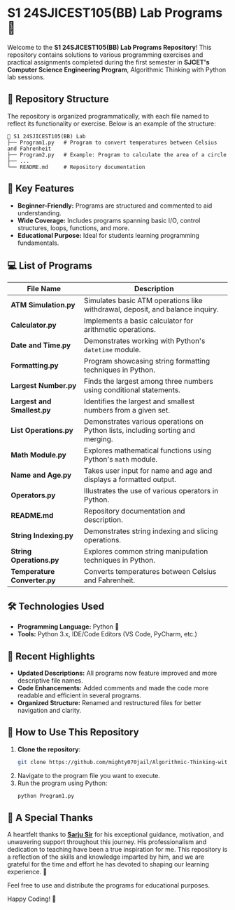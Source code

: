 # S1 24SJICEST105(BB) Lab Programs 🌟

Welcome to the **S1 24SJICEST105(BB) Lab Programs Repository**! This repository contains solutions to various programming exercises and practical assignments completed during the first semester in **SJCET's Computer Science Engineering Program**, Algorithmic Thinking with Python lab sessions.

## 📂 Repository Structure

The repository is organized programmatically, with each file named to reflect its functionality or exercise. Below is an example of the structure:

```plaintext
📁 S1 24SJICEST105(BB) Lab
├── Program1.py   # Program to convert temperatures between Celsius and Fahrenheit
├── Program2.py   # Example: Program to calculate the area of a circle
├── ...
└── README.md     # Repository documentation
```

## 🚀 Key Features

- **Beginner-Friendly:** Programs are structured and commented to aid understanding.
- **Wide Coverage:** Includes programs spanning basic I/O, control structures, loops, functions, and more.
- **Educational Purpose:** Ideal for students learning programming fundamentals.

## 💻 List of Programs


| **File Name**                 | **Description**                                                                 | 
|-------------------------------|---------------------------------------------------------------------------------|
| **ATM Simulation.py**         | Simulates basic ATM operations like withdrawal, deposit, and balance inquiry.   | 
| **Calculator.py**             | Implements a basic calculator for arithmetic operations.                        | 
| **Date and Time.py**          | Demonstrates working with Python's `datetime` module.                           | 
| **Formatting.py**             | Program showcasing string formatting techniques in Python.                      | 
| **Largest Number.py**         | Finds the largest among three numbers using conditional statements.             | 
| **Largest and Smallest.py**   | Identifies the largest and smallest numbers from a given set.                   | 
| **List Operations.py**        | Demonstrates various operations on Python lists, including sorting and merging. | 
| **Math Module.py**            | Explores mathematical functions using Python's `math` module.                   | 
| **Name and Age.py**           | Takes user input for name and age and displays a formatted output.              | 
| **Operators.py**              | Illustrates the use of various operators in Python.                             | 
| **README.md**                 | Repository documentation and description.                                       | 
| **String Indexing.py**        | Demonstrates string indexing and slicing operations.                            | 
| **String Operations.py**      | Explores common string manipulation techniques in Python.                       | 
| **Temperature Converter.py**  | Converts temperatures between Celsius and Fahrenheit.                           | 

## 🛠️ Technologies Used

- **Programming Language:** Python 🐍  
- **Tools:** Python 3.x, IDE/Code Editors (VS Code, PyCharm, etc.)

## 📖 Recent Highlights

- **Updated Descriptions:** All programs now feature improved and more descriptive file names.
- **Code Enhancements:** Added comments and made the code more readable and efficient in several programs.
- **Organized Structure:** Renamed and restructured files for better navigation and clarity.

## 🌟 How to Use This Repository

1. **Clone the repository**:
   ```bash
   git clone https://github.com/mighty070jail/Algorithmic-Thinking-with-Python-Lab.git
   ```
2. Navigate to the program file you want to execute.
3. Run the program using Python:
   ```bash
   python Program1.py
   ```
   
## 🌟 A Special Thanks

A heartfelt thanks to **[Sarju Sir](https://github.com/sarjus)** for his exceptional guidance, motivation, and unwavering support throughout this journey. His professionalism and dedication to teaching have been a true inspiration for me. This repository is a reflection of the skills and knowledge imparted by him, and we are grateful for the time and effort he has devoted to shaping our learning experience. 🙏


Feel free to use and distribute the programs for educational purposes.

Happy Coding! 🚀 
